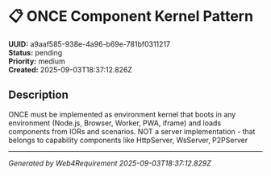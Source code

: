 # 📋 ONCE Component Kernel Pattern

**UUID:** a9aaf585-938e-4a96-b69e-781bf0311217  
**Status:** pending  
**Priority:** medium  
**Created:** 2025-09-03T18:37:12.826Z  


## Description

ONCE must be implemented as environment kernel that boots in any environment (Node.js, Browser, Worker, PWA, iframe) and loads components from IORs and scenarios. NOT a server implementation - that belongs to capability components like HttpServer, WsServer, P2PServer

---

*Generated by Web4Requirement 2025-09-03T18:37:12.829Z*